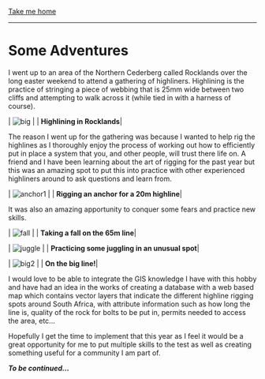 [Take me home](../../index.md#projects)

---

# Some Adventures

I went up to an area of the Northern Cederberg called Rocklands over the long easter weekend to attend a gathering of highliners. Highlining is the practice of stringing a piece of webbing that is 25mm wide between two cliffs and attempting to walk across it (while tied in with a harness of course).

| ![big](../media/big1.png) |
| <b>Highlining in Rocklands</b>|

The reason I went up for the gathering was because I wanted to help rig the highlines as I thoroughly enjoy the process of working out how to efficiently put in place a system that you, and other people, will trust there life on. A friend and I have been learning about the art of rigging for the past year but this was an amazing spot to put this into practice with other experienced highliners around to ask questions and learn from. 

| ![anchor1](../media/anchor1.png) |
| <b>Rigging an anchor for a 20m highline</b>|

It was also an amazing apportunity to conquer some fears and practice new skills.

| ![fall](../media/fall.png) |
| <b>Taking a fall on the 65m line</b>|

| ![juggle](../media/juggle.png) |
| <b>Practicing some juggling in an unusual spot</b>|

| ![big2](../media/big2.png) |
| <b>On the big line!</b>|

I would love to be able to integrate the GIS knowledge I have with this hobby and have had an idea in the works of creating a database with a web based map which contains vector layers that indicate the different highline rigging spots around South Africa, with attribute information such as how long the line is, quality of the rock for bolts to be put in, permits needed to access the area, etc...

Hopefully I get the time to implement that this year as I feel it would be a great opportunity for me to put multiple skills to the test as well as creating something useful for a community I am part of.

***To be continued...***